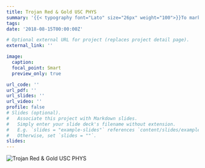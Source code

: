 ```yaml
---
title: Trojan Red & Gold USC PHYS
summary: '{{< typography font="Lato" size="26px" weight="100">}}To mark the beginning of my PhD journey in Physics at USC {{< /typography >}}'
tags:
date: '2018-08-15T00:00:00Z'

# Optional external URL for project (replaces project detail page).
external_link: ''

image:
  caption:
  focal_point: Smart
  preview_only: true

url_code: ''
url_pdf: ''
url_slides: ''
url_video: ''
profile: false
# Slides (optional).
#   Associate this project with Markdown slides.
#   Simply enter your slide deck's filename without extension.
#   E.g. `slides = "example-slides"` references `content/slides/example-slides.md`.
#   Otherwise, set `slides = ""`.
slides:
---
```

<img src="featured_gif.gif" alt="Trojan Red & Gold USC PHYS"/>
